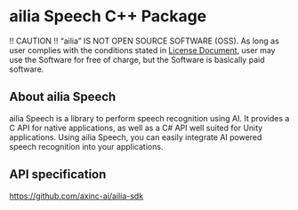 # ailia Speech C++ Package

!! CAUTION !!
“ailia” IS NOT OPEN SOURCE SOFTWARE (OSS).
As long as user complies with the conditions stated in [License Document](https://ailia.ai/license/), user may use the Software for free of charge, but the Software is basically paid software.

## About ailia Speech

ailia Speech is a library to perform speech recognition using AI. It provides a C API for native applications, as well as a C# API well suited for Unity applications. Using ailia Speech, you can easily integrate AI powered speech recognition into your applications.

## API specification

https://github.com/axinc-ai/ailia-sdk

